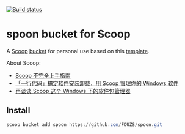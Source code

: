 [![Build status](https://ci.appveyor.com/api/projects/status/87cbd9yt01v2u0y0/branch/master?svg=true)](https://ci.appveyor.com/project/FDUZS/scoop/branch/master)

# spoon bucket for Scoop

A [Scoop](https://github.com/lukesampson/scoop) [bucket](https://github.com/lukesampson/scoop/wiki/Buckets) for personal use based on this [template](https://github.com/Ash258/GenericBucket).

About Scoop:

- [Scoop 不完全上手指南](https://www.iamzs.top/archives/scoop-guidebook.html)
- [「一行代码」搞定软件安装卸载，用 Scoop 管理你的 Windows 软件](https://sspai.com/post/52496)
- [再谈谈 Scoop 这个 Windows 下的软件包管理器](https://www.h404bi.com/blog/2018/05/talk-about-scoop-the-package-manager-for-windows-again)

## Install

```powershell
scoop bucket add spoon https://github.com/FDUZS/spoon.git
```
